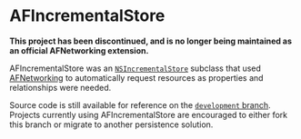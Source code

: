 # AFIncrementalStore

**This project has been discontinued, and is no longer being maintained as an official AFNetworking extension.**

AFIncrementalStore was an [`NSIncrementalStore`](http://nshipster.com/nsincrementalstore/) subclass that used [AFNetworking](https://github.com/afnetworking/afnetworking) to automatically request resources as properties and relationships were needed.

Source code is still available for reference on the [`development` branch](https://github.com/AFNetworking/AFIncrementalStore/tree/development). Projects currently using AFIncrementalStore are encouraged to either fork this branch or migrate to another persistence solution.
